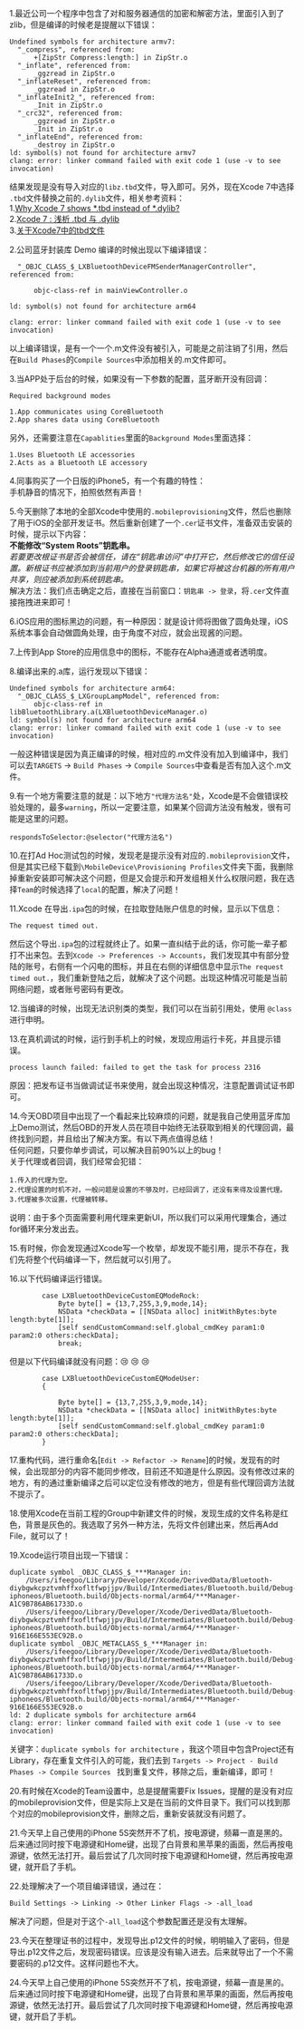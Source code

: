 
1.最近公司一个程序中包含了对和服务器通信的加密和解密方法，里面引入到了zlib，但是编译的时候老是提醒以下错误：  
```
Undefined symbols for architecture armv7:
  "_compress", referenced from:
      +[ZipStr Compress:length:] in ZipStr.o
  "_inflate", referenced from:
      _ggzread in ZipStr.o
  "_inflateReset", referenced from:
      _ggzread in ZipStr.o
  "_inflateInit2_", referenced from:
      _Init in ZipStr.o
  "_crc32", referenced from:
      _ggzread in ZipStr.o
      _Init in ZipStr.o
  "_inflateEnd", referenced from:
      _destroy in ZipStr.o
ld: symbol(s) not found for architecture armv7
clang: error: linker command failed with exit code 1 (use -v to see invocation)
```

结果发现是没有导入对应的`libz.tbd`文件，导入即可。另外，现在Xcode 7中选择 `.tbd`文件替换之前的`.dylib`文件，相关参考资料：  
1.[Why Xcode 7 shows *.tbd instead of *.dylib?](http://stackoverflow.com/questions/31450690/why-xcode-7-shows-tbd-instead-of-dylib)  
2.[Xcode 7 : 浅析 .tbd 与 .dylib](http://www.meniny.cn/2015/09/22/00-00-01-iOS_Xcode_7_tbd/)  
3.[关于Xcode7中的tbd文件](http://www.cocoachina.com/ios/20160506/16141.html)



2.公司蓝牙封装库 Demo 编译的时候出现以下编译错误：

```
  "_OBJC_CLASS_$_LXBluetoothDeviceFMSenderManagerController", referenced from:

      objc-class-ref in mainViewController.o

ld: symbol(s) not found for architecture arm64

clang: error: linker command failed with exit code 1 (use -v to see invocation)
```

以上编译错误，是有一个一个.m文件没有被引入，可能是之前注销了引用，然后在`Build Phases`的`Compile Sources`中添加相关的.m文件即可。

3.当APP处于后台的时候，如果没有一下参数的配置，蓝牙断开没有回调：

```
Required background modes

1.App communicates using CoreBluetooth
2.App shares data using CoreBluetooth
```

另外，还需要注意在`Capablities`里面的`Background Modes`里面选择：
```
1.Uses Bluetooth LE accessories
2.Acts as a Bluetooth LE accessory
```

4.同事购买了一个日版的iPhone5，有一个有趣的特性：  
手机静音的情况下，拍照依然有声音！

5.今天删除了本地的全部Xcode中使用的`.mobileprovisioning`文件，然后也删除了用于iOS的全部开发证书。然后重新创建了一个`.cer`证书文件，准备双击安装的时候，提示以下内容：  
**不能修改“System Roots”钥匙串。**  
*若要更改根证书是否会被信任，请在“钥匙串访问”中打开它，然后修改它的信任设置。新根证书应被添加到当前用户的登录钥匙串，如果它将被这台机器的所有用户共享，则应被添加到系统钥匙串。*  
解决方法：我们点击确定之后，直接在当前窗口：`钥匙串 -> 登录`，将`.cer`文件直接拖拽进来即可！


6.iOS应用的图标黑边的问题，有一种原因：就是设计师将图做了圆角处理，iOS系统本事会自动做圆角处理，由于角度不对应，就会出现酱的问题。

7.上传到App Store的应用信息中的图标，不能存在Alpha通道或者透明度。


8.编译出来的.a库，运行发现以下错误：

```
Undefined symbols for architecture arm64:
  "_OBJC_CLASS_$_LXGroupLampModel", referenced from:
      objc-class-ref in libBluetoothLibrary.a(LXBluetoothDeviceManager.o)
ld: symbol(s) not found for architecture arm64
clang: error: linker command failed with exit code 1 (use -v to see invocation)
```

一般这种错误是因为真正编译的时候，相对应的.m文件没有加入到编译中，我们可以去`TARGETS` -> `Build Phases` -> `Compile Sources`中查看是否有加入这个.m文件。

9.有一个地方需要注意的就是：以下地方`"代理方法名"`处，Xcode是不会做错误校验处理的，最多`warning`，所以一定要注意，如果某个回调方法没有触发，很有可能是这里的问题。

```
respondsToSelector:@selector("代理方法名")
```

10.在打Ad Hoc测试包的时候，发现老是提示没有对应的`.mobileprovision`文件，但是其实已经下载到`\MobileDevice\Provisioning Profiles`文件夹下面，我删除掉重新安装即可解决这个问题，但是又会提示和开发组相关什么权限问题，我在选择`Team`的时候选择了`local`的配置，解决了问题！

11.Xcode 在导出`.ipa`包的时候，在拉取登陆账户信息的时候，显示以下信息：

```
The request timed out.
```

然后这个导出`.ipa`包的过程就终止了。如果一直纠结于此的话，你可能一辈子都打不出来包。去到`Xcode -> Preferences -> Accounts`，我们发现其中有部分登陆的账号，右侧有一个闪电的图标，并且在右侧的详细信息中显示`The request timed out.`，我们重新登陆之后，就解决了这个问题。出现这种情况可能是当前网络问题，或者账号密码有更改。

12.当编译的时候，出现无法识别类的类型，我们可以在当前引用处，使用 `@class` 进行申明。

13.在真机调试的时候，运行到手机上的时候，发现应用运行卡死，并且提示错误。

```
process launch failed: failed to get the task for process 2316
```

原因：把发布证书当做调试证书来使用，就会出现这种情况，注意配置调试证书即可。

14.今天OBD项目中出现了一个看起来比较麻烦的问题，就是我自己使用蓝牙库加上Demo测试，然后OBD的开发人员在项目中始终无法获取到相关的代理回调，最终找到问题，并且给出了解决方案。有以下两点值得总结！  
任何问题，只要你单步调试，可以解决目前90%以上的bug！  
关于代理或者回调，我们经常会犯错：  
```
1.传入的代理为空。  
2.代理设置的时机不对，一般问题是设置的不够及时，已经回调了，还没有来得及设置代理。  
3.代理被多次设置，代理被转移。
```
说明：由于多个页面需要利用代理来更新UI，所以我们可以采用代理集合，通过for循环来分发出去。

15.有时候，你会发现通过Xcode写一个枚举，却发现不能引用，提示不存在，我们先将整个代码编译一下，然后就可以引用了。

16.以下代码编译运行错误。

```
        case LXBluetoothDeviceCustomEQModeRock:
            Byte byte[] = {13,7,255,3,9,mode,14};
            NSData *checkData = [[NSData alloc] initWithBytes:byte length:byte[1]];
            [self sendCustomCommand:self.global_cmdKey param1:0 param2:0 others:checkData];
            break;
```

但是以下代码编译就没有问题：:cry: :cry: :cry:

```
        case LXBluetoothDeviceCustomEQModeUser:
        {

            Byte byte[] = {13,7,255,3,9,mode,14};
            NSData *checkData = [[NSData alloc] initWithBytes:byte length:byte[1]];
            [self sendCustomCommand:self.global_cmdKey param1:0 param2:0 others:checkData];
        }
```



17.重构代码，进行重命名[`Edit -> Refactor -> Rename`]的时候，发现有的时候，会出现部分的内容不能同步修改，目前还不知道是什么原因。没有修改过来的地方，有的通过重新编译之后可以定位没有修改的地方，但是有些代理回调方法就不提示了。

18.使用Xcode在当前工程的Group中新建文件的时候，发现生成的文件名称是红色，背景是灰色的。我选取了另外一种方法，先将文件创建出来，然后再Add File，就可以了！

19.Xcode运行项目出现一下错误：

```
duplicate symbol _OBJC_CLASS_$_***Manager in:
    /Users/ifeegoo/Library/Developer/Xcode/DerivedData/Bluetooth-diybgwkcpztvmhffxofltfwpjjpv/Build/Intermediates/Bluetooth.build/Debug-iphoneos/Bluetooth.build/Objects-normal/arm64/***Manager-A1C9B786AB61733D.o
    /Users/ifeegoo/Library/Developer/Xcode/DerivedData/Bluetooth-diybgwkcpztvmhffxofltfwpjjpv/Build/Intermediates/Bluetooth.build/Debug-iphoneos/Bluetooth.build/Objects-normal/arm64/***Manager-916E166E553EC92B.o
duplicate symbol _OBJC_METACLASS_$_***Manager in:
    /Users/ifeegoo/Library/Developer/Xcode/DerivedData/Bluetooth-diybgwkcpztvmhffxofltfwpjjpv/Build/Intermediates/Bluetooth.build/Debug-iphoneos/Bluetooth.build/Objects-normal/arm64/***Manager-A1C9B786AB61733D.o
    /Users/ifeegoo/Library/Developer/Xcode/DerivedData/Bluetooth-diybgwkcpztvmhffxofltfwpjjpv/Build/Intermediates/Bluetooth.build/Debug-iphoneos/Bluetooth.build/Objects-normal/arm64/***Manager-916E166E553EC92B.o
ld: 2 duplicate symbols for architecture arm64
clang: error: linker command failed with exit code 1 (use -v to see invocation)
```

关键字：`duplicate symbols for architecture` ，我这个项目中包含Project还有Library，存在重复文件引入的可能，我们去到 `Targets -> Project - Build Phases -> Compile Sources ` 找到重复文件，移除之后，重新编译，即可！

20.有时候在Xcode的Team设置中，总是提醒需要Fix Issues，提醒的是没有对应的mobileprovision文件，但是实际上又是在当前的文件目录下。我们可以找到那个对应的mobileprovision文件，删除之后，重新安装就没有问题了。

21.今天早上自己使用的iPhone 5S突然开不了机，按电源键，频幕一直是黑的。后来通过同时按下电源键和Home键，出现了白背景和黑苹果的画面，然后再按电源键，依然无法打开。最后尝试了几次同时按下电源键和Home键，然后再按电源键，就开启了手机。

22.处理解决了一个项目编译错误，通过在：  

`Build Settings -> Linking -> Other Linker Flags -> -all_load`  

解决了问题，但是对于这个`-all_load`这个参数配置还是没有太理解。

23.今天在整理证书的过程中，发现导出.p12文件的时候，明明输入了密码，但是导出.p12文件之后，发现密码错误。应该是没有输入进去。后来就导出了一个不需要密码的.p12文件。这样问题也不大。

24.今天早上自己使用的iPhone 5S突然开不了机，按电源键，频幕一直是黑的。后来通过同时按下电源键和Home键，出现了白背景和黑苹果的画面，然后再按电源键，依然无法打开。最后尝试了几次同时按下电源键和Home键，然后再按电源键，就开启了手机。
